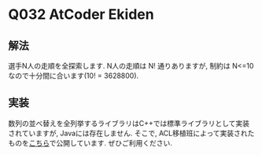 # Q032 AtCoder Ekiden

## 解法
選手N人の走順を全探索します. N人の走順は N! 通りありますが, 制約は N<=10 なので十分間に合います(10! = 3628800).

## 実装
数列の並べ替えを全列挙するライブラリはC++では標準ライブラリとして実装されていますが, Javaには存在しません. そこで, ACL移植班によって実装されたものを[こちら](https://github.com/NASU41/AtCoderLibraryForJava/tree/master/Permutation)で公開しています. ぜひご利用ください.